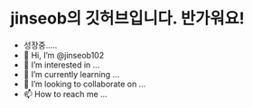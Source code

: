 # jinseob의 깃허브입니다. 반가워요!

- 성장중.....
- 👋 Hi, I’m @jinseob102
- 👀 I’m interested in ...
- 🌱 I’m currently learning ...
- 💞️ I’m looking to collaborate on ...
- 📫 How to reach me ...



<!---
jinseob102/jinseob102 is a ✨ special ✨ repository because its `README.md` (this file) appears on your GitHub profile.
You can click the Preview link to take a look at your changes.
--->
